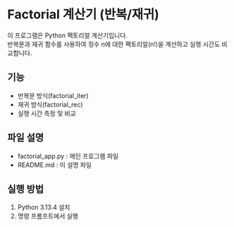 # Factorial 계산기 (반복/재귀)

이 프로그램은 Python 팩토리얼 계산기입니다.  
반복문과 재귀 함수를 사용하여 정수 n에 대한 팩토리얼(n!)을 계산하고 실행 시간도 비교합니다.

## 기능

- 반복문 방식(factorial_iter)
- 재귀 방식(factorial_rec)
- 실행 시간 측정 및 비교

## 파일 설명

- factorial_app.py : 메인 프로그램 파일
- README.md : 이 설명 파일

## 실행 방법

1. Python 3.13.4 설치
2. 명령 프롬프트에서 실행